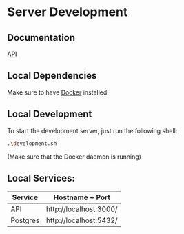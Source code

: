 # Server Development

## Documentation

[API](docs/api.md)

## Local Dependencies

Make sure to have [Docker](https://docs.docker.com/get-docker/) installed.

## Local Development

To start the development server, just run the following shell:

```bash
.\development.sh
```

(Make sure that the Docker daemon is running)

## Local Services:

| Service  | Hostname + Port        |
| -------- | ---------------------- |
| API      | http://localhost:3000/ |
| Postgres | http://localhost:5432/ |
